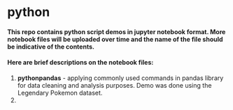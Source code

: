 # python
#### This repo contains python script demos in jupyter notebook format. More notebook files will be uploaded over time and the name of the file should be indicative of the contents. 
#### Here are brief descriptions on the notebook files:
1. __pythonpandas__ - applying commonly used commands in pandas library for data cleaning and analysis purposes. Demo was done using the Legendary Pokemon dataset.
2. 
